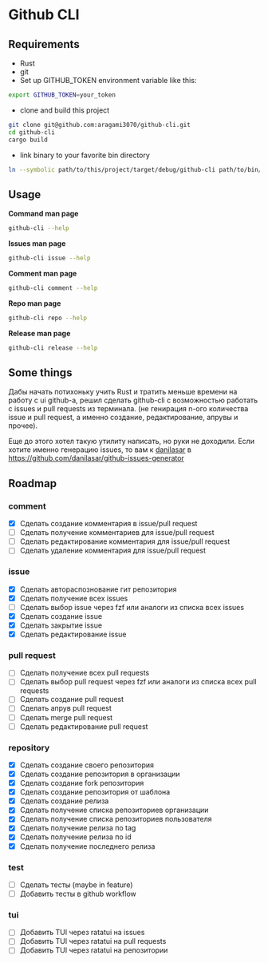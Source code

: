 # Github CLI

## Requirements
- Rust
- git
- Set up  GITHUB\_TOKEN  environment variable like this:
```bash
export GITHUB_TOKEN=your_token
```
- clone and build this project
```bash
git clone git@github.com:aragami3070/github-cli.git
cd github-cli
cargo build
```
- link binary to your favorite bin directory
```bash
ln --symbolic path/to/this/project/target/debug/github-cli path/to/bin/github-cli
```

## Usage
**Command man page**
```bash
github-cli --help
```

**Issues man page**
```bash
github-cli issue --help
```

**Comment man page**
```bash
github-cli comment --help
```

**Repo man page**
```bash
github-cli repo --help
```
**Release man page**
```bash
github-cli release --help
```

## Some things
Дабы начать потихоньку учить Rust и тратить меньше времени на работу с ui github-а, решил сделать github-cli с возможностью работать с issues и pull requests из терминала. (не генирация n-ого количества issue и pull request, а именно создание, редактирование, апрувы и прочее).

Еще до этого хотел такую утилиту написать, но руки не доходили. Если хотите именно генерацию issues, то вам к [danilasar](https://github.com/danilasar) в https://github.com/danilasar/github-issues-generator

## Roadmap

### comment
- [x] Сделать создание комментария в issue/pull request
- [ ] Сделать получение комментариев для issue/pull request
- [ ] Сделать редактирование комментария для issue/pull request
- [ ] Сделать удаление комментария для issue/pull request

### issue
- [x] Сделать автораспознование гит репозитория
- [x] Сделать получение всех issues
- [ ] Сделать выбор issue через fzf или аналоги из списка всех issues
- [x] Сделать создание issue
- [x] Сделать закрытие issue
- [x] Сделать редактирование issue

### pull request
- [ ] Сделать получение всех pull requests
- [ ] Сделать выбор pull request через fzf или аналоги из списка всех pull requests
- [ ] Сделать создание pull request
- [ ] Сделать апрув pull request
- [ ] Сделать merge pull request
- [ ] Сделать редактирование pull request

### repository
- [x] Сделать создание своего репозитория
- [x] Сделать создание репозитория в организации
- [x] Сделать создание fork репозитория
- [x] Сделать создание репозитория от шаблона
- [x] Сделать создание релиза
- [x] Сделать получение списка репозиториев организации
- [x] Сделать получение списка репозиториев пользователя
- [x] Сделать получение релиза по tag
- [x] Сделать получение релиза по id
- [x] Сделать получение последнего релиза

### test
- [ ] Сделать тесты (maybe in feature)
- [ ] Добавить тесты в github workflow

### tui
- [ ] Добавить TUI через ratatui на issues
- [ ] Добавить TUI через ratatui на pull requests
- [ ] Добавить TUI через ratatui на репозитории
